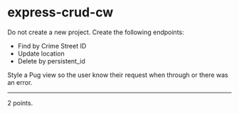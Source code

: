 # express-crud-cw

Do not create a new project. Create the following endpoints:
- Find by Crime Street ID
- Update location
- Delete by persistent_id

Style a Pug view so the user know their request when through or there was an error.
<hr>
2 points.
